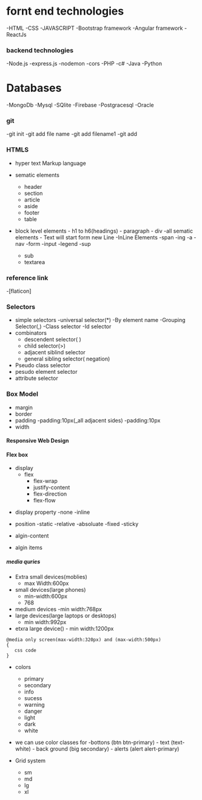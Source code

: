 # fornt end technologies
-HTML
-CSS
-JAVASCRIPT
-Bootstrap framework
-Angular framework
-ReactJs

### backend technologies


-Node.js
    -express.js
    -nodemon
    -cors
-PHP
-c#
-Java 
-Python

# Databases
-MongoDb
-Mysql
-SQlite
-Firebase
-Postgracesql
-Oracle


### git
-git init
-git add file name
-git add filename1 
-git add 

### HTMLS
 - hyper text  Markup language
 - sematic elements
      - header
      - section
      - article
      - aside
      - footer
      - table

 - block level elements
       - h1 to h6(headings)
       - paragraph
       - div
       -all sematic elements
       - Text will start form new Line
 -InLine Elements
     -span
     -ing
     -a
     -nav
     -form
     -input
     -legend
     -sup
     - sub
    - textarea
### reference link
 -[flaticon]
 ### Selectors

 + simple selectors
      -universal selector(*)
      -By element name
      -Grouping Selector(,)
      -Class selector
      -Id selector
+ combinators
   + descendent selector( )
   + child selector(>)
   + adjacent siblind selector
   + general sibling selector( negation)
+ Pseudo class selector
+ pesudo element selector
+ attribute selector

### Box Model
+ margin
+ border
+ padding
   -padding:10px(_all adjacent sides)
   -padding:10px 
+ width
#### Responsive Web Design
#### Flex box

   - display
      - flex
         - flex-wrap
         - justify-content
         - flex-direction
         - flex-flow


    
+ display property
    -none
    -inline

+ position
     -static
     -relative
     -absoluate
     -fixed
     -sticky
+ algin-content
+ algin items
##### media quries
- Extra small devices(moblies)
     - max Width:600px
- small devices(large phones)
     - min-width:600px
     - 768
- medium devices
      -min width:768px
- large devices(large laptops or desktops)
    - min width:992px
- etxra large device()
      - min width:1200px
```
@media only screen(max-width:320px) and (max-width:500px)
{
   css code
}
```
+ colors
  - primary
  - secondary
  - info
  - sucess
  - warning
  - danger
  - light
  - dark
  - white

+ we can use color classes for
      -bottons (btn btn-primary)
      - text (text-white)
      - back ground (big secondary)
      - alerts (alert alert-primary)
+ Grid system
     - sm
     - md
     - lg
     - xl
           
 
